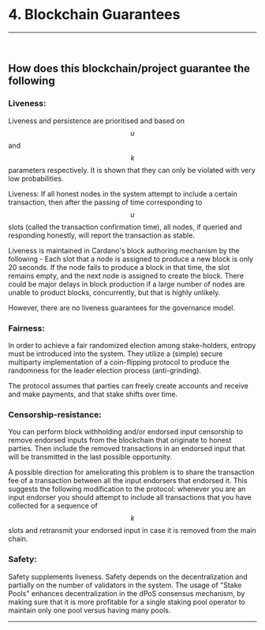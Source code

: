 <!-- .slide: data-background-color="#8D3AED" -->

# 4. Blockchain Guarantees

---

<widget-text style="padding: 0 3em 0 3em">

## How does this blockchain/project guarantee the following

### Liveness:

Liveness and persistence are prioritised and based on $$u$$ and $$k$$ parameters respectively. It is shown that they can only be violated with very low probabilities.

Liveness: If all honest nodes in the system attempt to include a certain transaction, then after the passing of time corresponding to $$u$$ slots (called the transaction confirmation time), all nodes, if queried and responding honestly, will report the transaction as stable.

Liveness is maintained in Cardano's block authoring mechanism by the following - Each slot that a node is assigned to produce a new block is only 20 seconds. If the node fails to produce a block in that time, the slot remains empty, and the next node is assigned to create the block. There could be major delays in block production if a large number of nodes are unable to product blocks, concurrently, but that is highly unlikely.

However, there are no liveness guarantees for the governance model.

### Fairness:

In order to achieve a fair randomized election among stake-holders, entropy must be introduced into the system. They utilize a (simple) secure multiparty implementation of a coin-flipping protocol to produce the randomness for the leader election process (anti-grinding). 

The protocol assumes that parties can freely create accounts and receive and make payments, and that stake shifts over time.

### Censorship-resistance:

You can perform block withholding and/or endorsed input censorship to remove endorsed inputs from the blockchain that originate to honest parties. Then include the removed transactions in an endorsed input that will be transmitted in the last possible opportunity.

A possible direction for ameliorating this problem is to share the transaction fee of a transaction between all the input endorsers that endorsed it. This suggests the following modification to the protocol: whenever you are an input endorser you should attempt to include all transactions that you have collected for a sequence of $$k$$ slots and retransmit your endorsed input in case it is removed from the main chain.

### Safety:

Safety supplements liveness. Safety depends on the decentralization and partially on the number of validators in the system. The usage of "Stake Pools" enhances decentralization in the dPoS consensus mechanism, by making sure that it is more profitable for a single staking pool operator to maintain only one pool versus having many pools.

---
